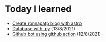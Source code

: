 # Today I learned
- [Create ronnapatp blog with astro]()
- [Database with .py](https://github.com/ronnapatp/today-I-learn/blob/main/blog/dbwithpy.md) (13/8/2021)
- [Github bot using github action](https://github.com/ronnapatp/today-I-learn/blob/main/blog/github%20bot.md) (12/8/2021)
